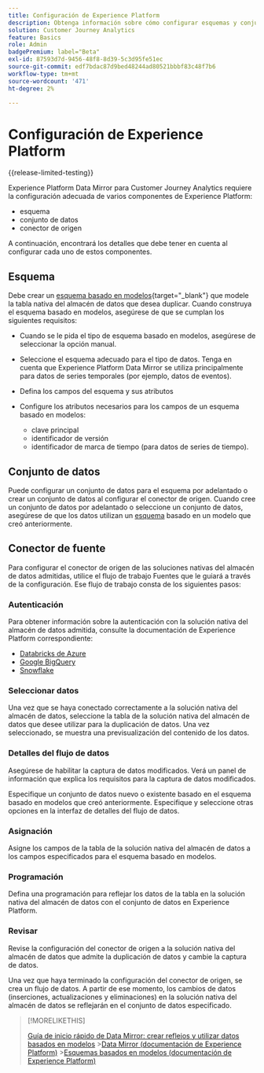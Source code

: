 ```yaml
---
title: Configuración de Experience Platform
description: Obtenga información sobre cómo configurar esquemas y conjuntos de datos para Experience Platform Data Mirror para Customer Journey Analytics
solution: Customer Journey Analytics
feature: Basics
role: Admin
badgePremium: label="Beta"
exl-id: 87593d7d-9456-48f8-8d39-5c3d95fe51ec
source-git-commit: edf7bdac87d9bed48244ad80521bbbf83c48f7b6
workflow-type: tm+mt
source-wordcount: '471'
ht-degree: 2%

---
```


# Configuración de Experience Platform

{{release-limited-testing}}

Experience Platform Data Mirror para Customer Journey Analytics requiere la configuración adecuada de varios componentes de Experience Platform:

* esquema
* conjunto de datos
* conector de origen

A continuación, encontrará los detalles que debe tener en cuenta al configurar cada uno de estos componentes.

## Esquema

Debe crear un [esquema basado en modelos](https://experienceleague.adobe.com/en/docs/experience-platform/xdm/schema/model-based){target="_blank"} que modele la tabla nativa del almacén de datos que desea duplicar. Cuando construya el esquema basado en modelos, asegúrese de que se cumplan los siguientes requisitos:

* Cuando se le pida el tipo de esquema basado en modelos, asegúrese de seleccionar la opción manual.
* Seleccione el esquema adecuado para el tipo de datos. Tenga en cuenta que Experience Platform Data Mirror se utiliza principalmente para datos de series temporales (por ejemplo, datos de eventos).

* Defina los campos del esquema y sus atributos
* Configure los atributos necesarios para los campos de un esquema basado en modelos:

   * clave principal
   * identificador de versión
   * identificador de marca de tiempo (para datos de series de tiempo).

## Conjunto de datos

Puede configurar un conjunto de datos para el esquema por adelantado o crear un conjunto de datos al configurar el conector de origen.
Cuando cree un conjunto de datos por adelantado o seleccione un conjunto de datos, asegúrese de que los datos utilizan un [esquema](#schema) basado en un modelo que creó anteriormente.


## Conector de fuente

Para configurar el conector de origen de las soluciones nativas del almacén de datos admitidas, utilice el flujo de trabajo Fuentes que le guiará a través de la configuración. Ese flujo de trabajo consta de los siguientes pasos:

### Autenticación

Para obtener información sobre la autenticación con la solución nativa del almacén de datos admitida, consulte la documentación de Experience Platform correspondiente:

* [Databricks de Azure](https://experienceleague.adobe.com/en/docs/experience-platform/sources/connectors/databases/databricks)
* [Google BigQuery](https://experienceleague.adobe.com/en/docs/experience-platform/sources/connectors/databases/bigquery)
* [Snowflake](https://experienceleague.adobe.com/en/docs/experience-platform/sources/connectors/databases/snowflake)


### Seleccionar datos

Una vez que se haya conectado correctamente a la solución nativa del almacén de datos, seleccione la tabla de la solución nativa del almacén de datos que desee utilizar para la duplicación de datos. Una vez seleccionado, se muestra una previsualización del contenido de los datos.


### Detalles del flujo de datos

Asegúrese de habilitar la captura de datos modificados. Verá un panel de información que explica los requisitos para la captura de datos modificados.

Especifique un conjunto de datos nuevo o existente basado en el esquema basado en modelos que creó anteriormente. Especifique y seleccione otras opciones en la interfaz de detalles del flujo de datos.


### Asignación

Asigne los campos de la tabla de la solución nativa del almacén de datos a los campos especificados para el esquema basado en modelos.


### Programación

Defina una programación para reflejar los datos de la tabla en la solución nativa del almacén de datos con el conjunto de datos en Experience Platform.


### Revisar

Revise la configuración del conector de origen a la solución nativa del almacén de datos que admite la duplicación de datos y cambie la captura de datos.


Una vez que haya terminado la configuración del conector de origen, se crea un flujo de datos. A partir de ese momento, los cambios de datos (inserciones, actualizaciones y eliminaciones) en la solución nativa del almacén de datos se reflejarán en el conjunto de datos especificado.


>[!MORELIKETHIS]
>
>[Guía de inicio rápido de Data Mirror: crear reflejos y utilizar datos basados en modelos](model-based.md)
>&#x200B;>[Data Mirror (documentación de Experience Platform)](https://experienceleague.adobe.com/en/docs/experience-platform/xdm/data-mirror/overview)
>&#x200B;>[Esquemas basados en modelos (documentación de Experience Platform)](https://experienceleague.adobe.com/en/docs/experience-platform/xdm/schema/model-based)
